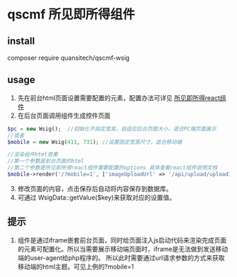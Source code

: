 # qscmf 所见即所得组件

## install
composer require quansitech/qscmf-wsig

## usage
1. 先在前台html页面设置需要配置的元素，配置办法可详见 [所见即所得react组件](https://github.com/quansitech/react-wysiwyg)
2. 在后台页面调用组件生成控件页面
```php
$pc = new Wsig();  //初始化不指定宽高，自适应后台页面大小，适合PC端页面展示
//或者
$mobile = new Wsig(411, 731); //设置固定宽高尺寸，适合移动端

//渲染组件html效果
//第一个参数是前台页面的html
//第二个参数是所见即所得react组件需要配置的options 具体查看react组件说明文档
$mobile->render('/?mobile=1', ['imageUploadUrl' => '/api/upload/uploadImage']);
```
3. 修改页面的内容，点击保存后自动将内容保存到数据库。
4. 可通过 WsigData::getValue($key)来获取对应的设置值。

## 提示
1. 组件是通过iframe嵌套前台页面，同时给页面注入js启动代码来渲染完成页面的元素可配置化。所以当需要展示移动端页面时，iframe是无法做到发送移动端的user-agent给php程序的。
所以此时需要通过url请求参数的方式来获取移动端的html主题。可见上例的?mobile=1
